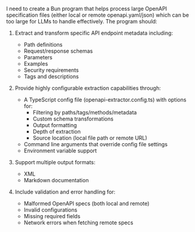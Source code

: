I need to create a Bun program that helps process large OpenAPI specification files (either local or remote openapi.yaml/json) which can be too large for LLMs to handle effectively. The program should:

1. Extract and transform specific API endpoint metadata including:
   - Path definitions
   - Request/response schemas
   - Parameters
   - Examples
   - Security requirements
   - Tags and descriptions

2. Provide highly configurable extraction capabilities through:
   - A TypeScript config file (openapi-extractor.config.ts) with options for:
     * Filtering by paths/tags/methods/metadata
     * Custom schema transformations
     * Output formatting
     * Depth of extraction
     * Source location (local file path or remote URL)
   - Command line arguments that override config file settings
   - Environment variable support

3. Support multiple output formats:
   - XML
   - Markdown documentation

4. Include validation and error handling for:
   - Malformed OpenAPI specs (both local and remote)
   - Invalid configurations
   - Missing required fields
   - Network errors when fetching remote specs